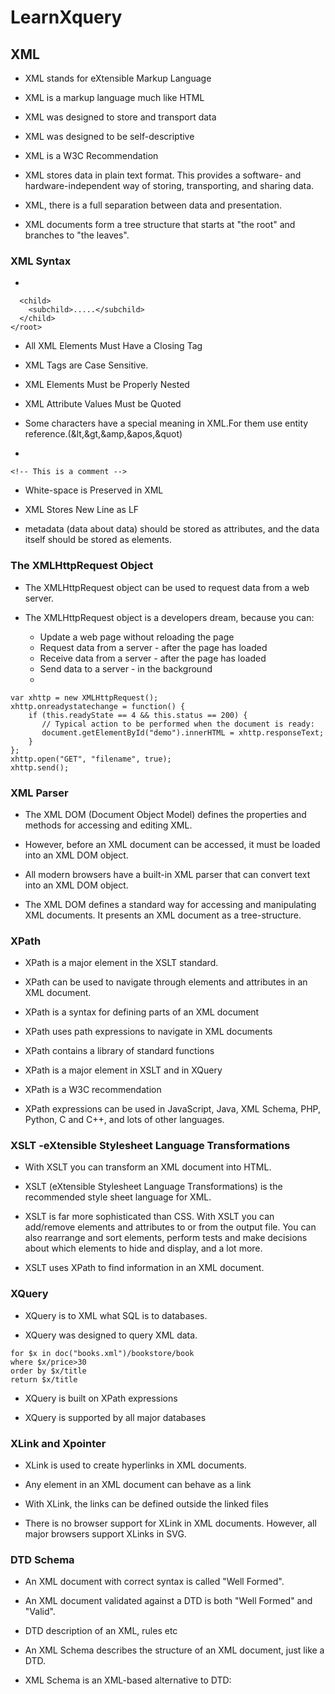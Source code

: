 # LearnXquery

## XML

* XML stands for eXtensible Markup Language

* XML is a markup language much like HTML

* XML was designed to store and transport data

* XML was designed to be self-descriptive

* XML is a W3C Recommendation

* XML stores data in plain text format. This provides a software- and hardware-independent way of storing, transporting, and sharing data.

* XML, there is a full separation between data and presentation.

* XML documents form a tree structure that starts at "the root" and branches to "the leaves".

### XML Syntax
* 
``` <root>
  <child>
    <subchild>.....</subchild>
  </child>
</root>
```

* All XML Elements Must Have a Closing Tag
 
* XML Tags are Case Sensitive.

* XML Elements Must be Properly Nested

* XML Attribute Values Must be Quoted

* Some characters have a special meaning in XML.For them use entity reference.(&lt,&gt,&amp,&apos,&quot)

* 
```
<!-- This is a comment -->
```
* White-space is Preserved in XML

* XML Stores New Line as LF

* metadata (data about data) should be stored as attributes, and the data itself should be stored as elements.

### The XMLHttpRequest Object
* The XMLHttpRequest object can be used to request data from a web server.

* The XMLHttpRequest object is a developers dream, because you can:

  * Update a web page without reloading the page
  * Request data from a server - after the page has loaded
  * Receive data from a server  - after the page has loaded
  * Send data to a server - in the background
  * 
```
var xhttp = new XMLHttpRequest();
xhttp.onreadystatechange = function() {
    if (this.readyState == 4 && this.status == 200) {
       // Typical action to be performed when the document is ready:
       document.getElementById("demo").innerHTML = xhttp.responseText;
    }
};
xhttp.open("GET", "filename", true);
xhttp.send();
```


### XML Parser

* The XML DOM (Document Object Model) defines the properties and methods for accessing and editing XML.

* However, before an XML document can be accessed, it must be loaded into an XML DOM object.

* All modern browsers have a built-in XML parser that can convert text into an XML DOM object.

* The XML DOM defines a standard way for accessing and manipulating XML documents. It presents an XML document as a tree-structure.


### XPath

* XPath is a major element in the XSLT standard.

* XPath can be used to navigate through elements and attributes in an XML document.

* XPath is a syntax for defining parts of an XML document

* XPath uses path expressions to navigate in XML documents

* XPath contains a library of standard functions

* XPath is a major element in XSLT and in XQuery

* XPath is a W3C recommendation

* XPath expressions can be used in JavaScript, Java, XML Schema, PHP, Python, C and C++, and lots of other languages.

### XSLT -eXtensible Stylesheet Language Transformations

* With XSLT you can transform an XML document into HTML.

* XSLT (eXtensible Stylesheet Language Transformations) is the recommended style sheet language for XML.

* XSLT is far more sophisticated than CSS. With XSLT you can add/remove elements and attributes to or from the output file. You can also  rearrange and sort elements, perform tests and make decisions about which elements to hide and display, and a lot more.

* XSLT uses XPath to find information in an XML document.

### XQuery

* XQuery is to XML what SQL is to databases.

* XQuery was designed to query XML data.

``` 
for $x in doc("books.xml")/bookstore/book
where $x/price>30
order by $x/title
return $x/title
```

* XQuery is built on XPath expressions

* XQuery is supported by all major databases

### XLink and Xpointer

* XLink is used to create hyperlinks in XML documents.

* Any element in an XML document can behave as a link

* With XLink, the links can be defined outside the linked files

* There is no browser support for XLink in XML documents. However, all major browsers support XLinks in SVG.

### DTD Schema

* An XML document with correct syntax is called "Well Formed".

* An XML document validated against a DTD is both "Well Formed" and "Valid".

* DTD description of an XML, rules etc

* An XML Schema describes the structure of an XML document, just like a DTD.

* XML Schema is an XML-based alternative to DTD:



